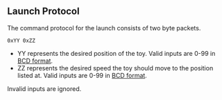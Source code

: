 ## Launch Protocol

The command protocol for the launch consists of two byte packets.

```
0xYY 0xZZ
```

- YY represents the desired position of the toy. Valid inputs are 0-99
  in [BCD format](https://en.wikipedia.org/wiki/Binary-coded_decimal).
- ZZ represents the desired speed the toy should move to the position
  listed at. Valid inputs are 0-99
  in [BCD format](https://en.wikipedia.org/wiki/Binary-coded_decimal).
  
Invalid inputs are ignored.
